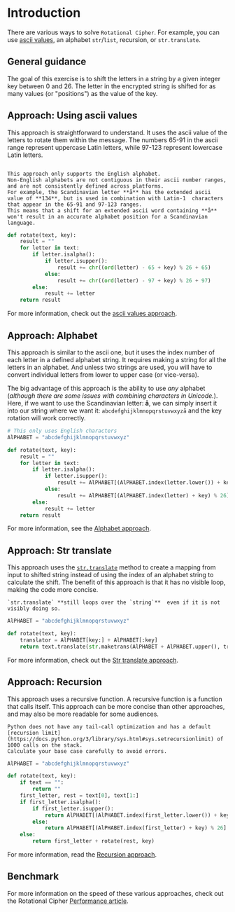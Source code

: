 # Introduction

There are various ways to solve `Rotational Cipher`.
For example, you can use [ascii values][ascii], an alphabet `str`/`list`, recursion, or `str.translate`.

## General guidance

The goal of this exercise is to shift the letters in a string by a given integer key between 0 and 26.
The letter in the encrypted string is shifted for as many values (or "positions") as the value of the key.


## Approach: Using ascii values

This approach is straightforward to understand.
It uses the ascii value of the letters to rotate them within the message.
The numbers 65-91 in the ascii range represent uppercase Latin letters, while 97-123 represent lowercase Latin letters.

~~~~exercism/caution

This approach only supports the English alphabet.
Non-English alphabets are not contiguous in their ascii number ranges, and are not consistently defined across platforms.
For example, the Scandinavian letter **å** has the extended ascii value of **134**, but is used in combination with Latin-1  characters that appear in the 65-91 and 97-123 ranges.
This means that a shift for an extended ascii word containing **å** won't result in an accurate alphabet position for a Scandinavian language.

~~~~


```python
def rotate(text, key):
    result = ""
    for letter in text:
        if letter.isalpha():
            if letter.isupper():
                result += chr((ord(letter) - 65 + key) % 26 + 65)
            else:
                result += chr((ord(letter) - 97 + key) % 26 + 97)
        else:
            result += letter
    return result
```

For more information, check out the [ascii values approach][approach-ascii-values].

## Approach: Alphabet

This approach is similar to the ascii one, but it uses the index number of each letter in a defined alphabet string.
It requires making a string for all the letters in an alphabet.
And unless two strings are used, you will have to convert individual letters from lower to upper case (or vice-versa).

The big advantage of this approach is the ability to use _any_ alphabet (_although there are some issues with combining characters in Unicode._).
Here, if we want to use the Scandinavian letter: **å**, we can simply insert it into our string where we want it:
`abcdefghijklmnopqrstuvwxyzå` and the key rotation will work correctly.


```python
# This only uses English characters
AlPHABET = "abcdefghijklmnopqrstuvwxyz"

def rotate(text, key):
    result = ""
    for letter in text:
        if letter.isalpha():
            if letter.isupper():
                result += AlPHABET[(AlPHABET.index(letter.lower()) + key) % 26].upper()
            else:
                result += AlPHABET[(AlPHABET.index(letter) + key) % 26]
        else:
            result += letter
    return result
```

For more information, see the [Alphabet approach][approach-alphabet].

## Approach: Str translate

This approach uses the [`str.translate`][str-translate] method to create a mapping from input to shifted string instead of using the index of an alphabet string to calculate the shift.
The benefit of this approach is that it has no visible loop, making the code more concise.

~~~~exercism/note
`str.translate` **still loops over the `string`**  even if it is not visibly doing so.
~~~~


```python
AlPHABET = "abcdefghijklmnopqrstuvwxyz"

def rotate(text, key):
    translator = AlPHABET[key:] + AlPHABET[:key]
    return text.translate(str.maketrans(AlPHABET + AlPHABET.upper(), translator + translator.upper()))
```

For more information, check out the [Str translate approach][approach-str-translate].


## Approach: Recursion

This approach uses a recursive function.
A recursive function is a function that calls itself.
This approach can be more concise than other approaches, and may also be more readable for some audiences.

~~~~exercism/caution
Python does not have any tail-call optimization and has a default [recursion limit](https://docs.python.org/3/library/sys.html#sys.setrecursionlimit) of 1000 calls on the stack.
Calculate your base case carefully to avoid errors.

~~~~


```python
AlPHABET = "abcdefghijklmnopqrstuvwxyz"

def rotate(text, key):
    if text == "":
        return ""
    first_letter, rest = text[0], text[1:]
    if first_letter.isalpha():
        if first_letter.isupper():
            return AlPHABET[(AlPHABET.index(first_letter.lower()) + key) % 26].upper() + rotate(rest, key)
        else:
            return AlPHABET[(AlPHABET.index(first_letter) + key) % 26] + rotate(rest, key)
    else:
        return first_letter + rotate(rest, key)
```

For more information, read the [Recursion approach][approach-recursion].

## Benchmark

For more information on the speed of these various approaches, check out the Rotational Cipher [Performance article][article-performance].


[ascii]: https://en.wikipedia.org/wiki/ASCII
[approach-recursion]: https://exercism.org/tracks/python/exercises/rotational-cipher/approaches/recursion
[approach-str-translate]: https://exercism.org/tracks/python/exercises/rotational-cipher/approaches/str-translate
[approach-ascii-values]: https://exercism.org/tracks/python/exercises/rotational-cipher/approaches/ascii-values
[approach-alphabet]: https://exercism.org/tracks/python/exercises/rotational-cipher/approaches/alphabet
[article-performance]: https://exercism.org/tracks/python/exercises/rotational-cipher/articles/performance
[str-translate]: https://docs.python.org/3/library/stdtypes.html?highlight=str%20translate#str.translate
